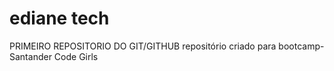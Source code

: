# ediane tech
 PRIMEIRO REPOSITORIO DO GIT/GITHUB
 repositório criado para bootcamp-Santander Code Girls
